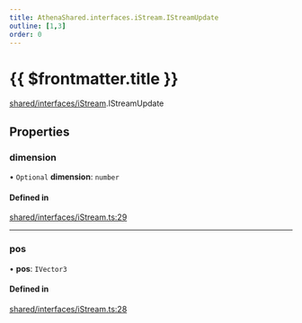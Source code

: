 ```yaml
---
title: AthenaShared.interfaces.iStream.IStreamUpdate
outline: [1,3]
order: 0
---
```


# {{ $frontmatter.title }}


[shared/interfaces/iStream](../modules/shared_interfaces_iStream.md).IStreamUpdate

## Properties

### dimension

• `Optional` **dimension**: `number`

#### Defined in

[shared/interfaces/iStream.ts:29](https://github.com/Stuyk/altv-athena/blob/fc54439/src/core/shared/interfaces/iStream.ts#L29)

___

### pos

• **pos**: `IVector3`

#### Defined in

[shared/interfaces/iStream.ts:28](https://github.com/Stuyk/altv-athena/blob/fc54439/src/core/shared/interfaces/iStream.ts#L28)
